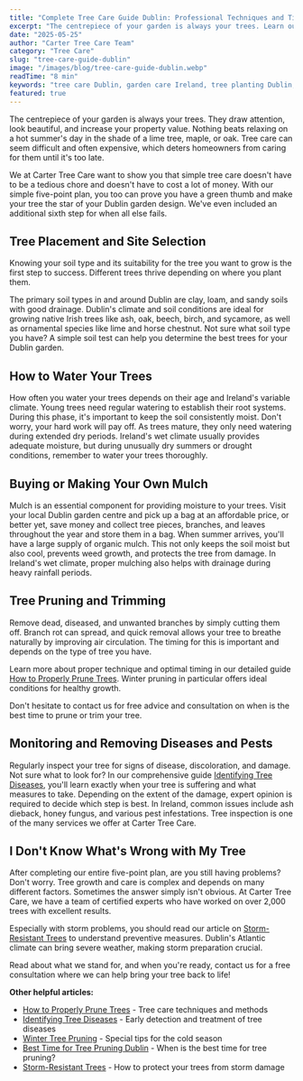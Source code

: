```yaml
---
title: "Complete Tree Care Guide Dublin: Professional Techniques and Tips"
excerpt: "The centrepiece of your garden is always your trees. Learn our simple five-point plan to make your trees the stars of your Dublin garden design."
date: "2025-05-25"
author: "Carter Tree Care Team"
category: "Tree Care"
slug: "tree-care-guide-dublin"
image: "/images/blog/tree-care-guide-dublin.webp"
readTime: "8 min"
keywords: "tree care Dublin, garden care Ireland, tree planting Dublin, tree watering Ireland, Dublin landscaping, tree pruning, tree diseases, mulch, tree placement Dublin"
featured: true
---
```


The centrepiece of your garden is always your trees. They draw attention, look beautiful, and increase your property value. Nothing beats relaxing on a hot summer's day in the shade of a lime tree, maple, or oak. Tree care can seem difficult and often expensive, which deters homeowners from caring for them until it's too late.

We at Carter Tree Care want to show you that simple tree care doesn't have to be a tedious chore and doesn't have to cost a lot of money. With our simple five-point plan, you too can prove you have a green thumb and make your tree the star of your Dublin garden design. We've even included an additional sixth step for when all else fails.

## Tree Placement and Site Selection

Knowing your soil type and its suitability for the tree you want to grow is the first step to success. Different trees thrive depending on where you plant them.

The primary soil types in and around Dublin are clay, loam, and sandy soils with good drainage. Dublin's climate and soil conditions are ideal for growing native Irish trees like ash, oak, beech, birch, and sycamore, as well as ornamental species like lime and horse chestnut. Not sure what soil type you have? A simple soil test can help you determine the best trees for your Dublin garden.

## How to Water Your Trees

How often you water your trees depends on their age and Ireland's variable climate. Young trees need regular watering to establish their root systems. During this phase, it's important to keep the soil consistently moist. Don't worry, your hard work will pay off. As trees mature, they only need watering during extended dry periods. Ireland's wet climate usually provides adequate moisture, but during unusually dry summers or drought conditions, remember to water your trees thoroughly.

## Buying or Making Your Own Mulch

Mulch is an essential component for providing moisture to your trees. Visit your local Dublin garden centre and pick up a bag at an affordable price, or better yet, save money and collect tree pieces, branches, and leaves throughout the year and store them in a bag. When summer arrives, you'll have a large supply of organic mulch. This not only keeps the soil moist but also cool, prevents weed growth, and protects the tree from damage. In Ireland's wet climate, proper mulching also helps with drainage during heavy rainfall periods.

## Tree Pruning and Trimming

Remove dead, diseased, and unwanted branches by simply cutting them off. Branch rot can spread, and quick removal allows your tree to breathe naturally by improving air circulation. The timing for this is important and depends on the type of tree you have.

Learn more about proper technique and optimal timing in our detailed guide [How to Properly Prune Trees](/blog/how-to-prune-trees-properly). Winter pruning in particular offers ideal conditions for healthy growth.

Don't hesitate to contact us for free advice and consultation on when is the best time to prune or trim your tree.

## Monitoring and Removing Diseases and Pests

Regularly inspect your tree for signs of disease, discoloration, and damage. Not sure what to look for? In our comprehensive guide [Identifying Tree Diseases](/blog/identifying-tree-diseases), you'll learn exactly when your tree is suffering and what measures to take. Depending on the extent of the damage, expert opinion is required to decide which step is best. In Ireland, common issues include ash dieback, honey fungus, and various pest infestations. Tree inspection is one of the many services we offer at Carter Tree Care.

## I Don't Know What's Wrong with My Tree

After completing our entire five-point plan, are you still having problems? Don't worry. Tree growth and care is complex and depends on many different factors. Sometimes the answer simply isn't obvious. At Carter Tree Care, we have a team of certified experts who have worked on over 2,000 trees with excellent results.

Especially with storm problems, you should read our article on [Storm-Resistant Trees](/blog/storm-resistant-trees) to understand preventive measures. Dublin's Atlantic climate can bring severe weather, making storm preparation crucial.

Read about what we stand for, and when you're ready, contact us for a free consultation where we can help bring your tree back to life!

**Other helpful articles:**

- [How to Properly Prune Trees](/blog/how-to-prune-trees-properly) - Tree care techniques and methods
- [Identifying Tree Diseases](/blog/identifying-tree-diseases) - Early detection and treatment of tree diseases
- [Winter Tree Pruning](/blog/winter-tree-pruning) - Special tips for the cold season
- [Best Time for Tree Pruning Dublin](/blog/tree-pruning-timing-dublin) - When is the best time for tree pruning?
- [Storm-Resistant Trees](/blog/storm-resistant-trees) - How to protect your trees from storm damage
